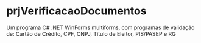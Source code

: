 # prjVerificacaoDocumentos
 Um programa C# .NET WinForms multiforms, com programas de validação de: Cartão de Crédito, CPF, CNPJ, Título de Eleitor, PIS/PASEP e RG
